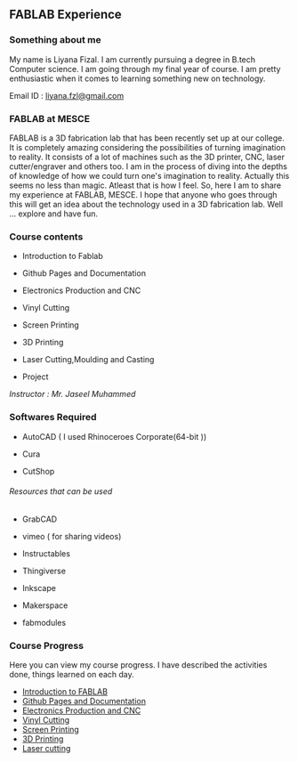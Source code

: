 ## FABLAB Experience

### Something about me

My name is Liyana Fizal. I am currently pursuing a degree in B.tech Computer science. I am going through my final year of course. I am pretty enthusiastic when it comes to learning something new on technology. 

Email ID : liyana.fzl@gmail.com



### FABLAB at MESCE

FABLAB is a 3D fabrication lab that has been recently set up at our college. It is completely amazing considering the possibilities of turning imagination to reality. It consists of a lot of machines such as the 3D printer, CNC, laser cutter/engraver and others too. I am in the process of diving into the depths of knowledge of how we could turn one's imagination to reality. Actually this seems no less than magic. Atleast that is how I feel. So, here I am to share my experience at FABLAB, MESCE. I hope that anyone who goes through this will get an idea about the technology used in a 3D fabrication lab. Well ... explore and have fun.



### Course contents

*  Introduction to Fablab 

*  Github Pages and Documentation
                               
*  Electronics Production and CNC
                                
*  Vinyl Cutting
                                	
*  Screen Printing
                                	
*  3D Printing
                                
*  Laser Cutting,Moulding and Casting
                                
*  Project

*Instructor : Mr. Jaseel Muhammed*

### Softwares Required

* AutoCAD ( I used Rhinoceroes Corporate(64-bit ))

* Cura

* CutShop

###### Resources that can be used

* GrabCAD

* vimeo ( for sharing videos)

* Instructables

* Thingiverse

* Inkscape

* Makerspace

* fabmodules





### Course Progress

Here you can view my course progress. I have described the activities done, things learned  on each day.

* [ Introduction to FABLAB](http://liyanafzl.github.io/day-1)
* [ Github Pages and Documentation](http://liyanafzl.github.io/day-2)
* [ Electronics Production and CNC](http://liyanafzl.github.io/day-3)
* [Vinyl Cutting](http://liyanafzl.github.io/day-4)
* [Screen Printing](http://liyanafzl.github.io/day-5)
* [3D Printing](http://liyanafzl.github.io/day-6)
* [Laser cutting](http://liyanafzl.github.io/day-7)















